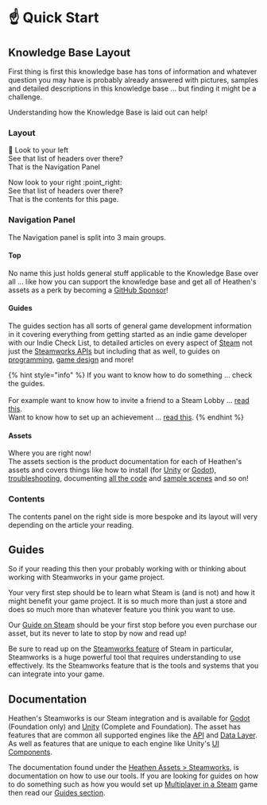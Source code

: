 # ☝ Quick Start

## Knowledge Base Layout

First thing is first this knowledge base has tons of information and whatever question you may have is probably already answered with pictures, samples and detailed descriptions in this knowledge base ... but finding it might be a challenge.

Understanding how the Knowledge Base is laid out can help!

### Layout

:eyes: Look to your left\
See that list of headers over there?\
That is the Navigation Panel

Now look to your right :point\_right:\
See that list of headers over there?\
That is the contents for this page.

### Navigation Panel

The Navigation panel is split into 3 main groups.

#### Top

No name this just holds general stuff applicable to the Knowledge Base over all ... like how you can support the knowledge base and get all of Heathen's assets as a perk by becoming a [GitHub Sponsor](../../../become-a-sponsor/)!

#### Guides

The guides section has all sorts of general game development information in it covering everything from getting started as an indie game developer with our Indie Check List, to detailed articles on every aspect of [Steam](../../../company/steam/) not just the [Steamworks APIs](../../../company/steam/steamworks/) but including that as well, to guides on [programming](../../../company/development/), [game design](../../../company/design/) and more!

{% hint style="info" %}
If you want to know how to do something ... check the guides.\
\
For example want to know how to invite a friend to a Steam Lobby ... [read this](../../../company/steam/steamworks/multiplayer/matchmaking-tools.md#invite-to-lobby).\
Want to know how to set up an achievement ... [read this](../../../company/steam/steamworks/achievement-object.md).
{% endhint %}

#### Assets

Where you are right now!\
The assets section is the product documentation for each of Heathen's assets and covers things like how to install (for [Unity](../unity/installation/) or [Godot](../for-godot-game-engine/installation.md)), [troubleshooting](../for-unity-game-engine/editor-tools.md), documenting [all the code](../api/) and [sample scenes](../unity/samples/) and so on!

### Contents

The contents panel on the right side is more bespoke and its layout will very depending on the article your reading.

## Guides

So if your reading this then your probably working with or thinking about working with Steamworks in your game project.&#x20;

Your very first step should be to learn what Steam is (and is not) and how it might benefit your game project. It is so much more than just a store and does so much more than whatever feature you think you want to use.

Our [Guide on Steam](../../../company/steam/) should be your first stop before you even purchase our asset, but its never to late to stop by now and read up!&#x20;

Be sure to read up on the [Steamworks feature](../../../company/steam/steamworks/) of Steam in particular, Steamworks is a huge powerful tool that requires understanding to use effectively. Its the Steamworks feature that is the tools and systems that you can integrate into your game.

## Documentation

Heathen's Steamworks is our Steam integration and is available for [Godot](../godot.md) (Foundation only) and [Unity](../unity/) (Complete and Foundation). The asset has features that are common all supported engines like the [API](../api/) and [Data Layer](../data-layer/). As well as features that are unique to each engine like Unity's [UI Components](../unity/ugui-tools/ui-components/).

The documentation found under the [Heathen Assets > Steamworks](../), is documentation on how to use our tools. If you are looking for guides on how to do something such as how you would set up [Multiplayer in a Steam](../../../company/steam/steamworks/multiplayer/) game then read our [Guides section](../../../company/steam/).
